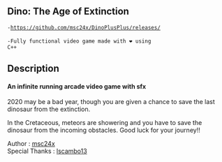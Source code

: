 ## Dino: The Age of Extinction
 <code>-https://github.com/msc24x/DinoPlusPlus/releases/ </code>
 </br>
 <code>-Fully functional video game made with ❤ using C++</code>

## Description 
#### An infinite running arcade video game with sfx
2020 may be a bad year, though you are given a chance to save the last dinosaur from the extinction.

In the Cretaceous, meteors are showering and you have to save the dinosaur from the incoming obstacles.
Good luck for your journey!!

Author         : [msc24x](https://github.com/msc24x/)
</br>
Special Thanks : [lscambo13](https://github.com/lscambo13/)
